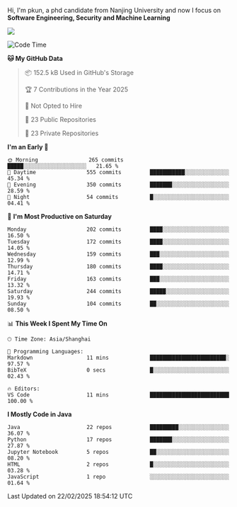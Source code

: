 Hi, I'm pkun, a phd candidate from Nanjing University and now I focus on **Software Engineering, Security and Machine Learning**

<!--![GitHub Snake Light](https://github.com/pppppkun/pppppkun/blob/output/github-snake.svg#gh-light-mode-only)-->
<!--![GitHub Snake dark](https://github.com/pppppkun/pppppkun/blob/output/github-snake-dark.svg#gh-dark-mode-only)-->

![](https://komarev.com/ghpvc/?username=pppppkun)
<!--START_SECTION:waka-->
![Code Time](http://img.shields.io/badge/Code%20Time-2%2C022%20hrs%2015%20mins-blue)

**🐱 My GitHub Data** 

> 📦 152.5 kB Used in GitHub's Storage 
 > 
> 🏆 7 Contributions in the Year 2025
 > 
> 🚫 Not Opted to Hire
 > 
> 📜 23 Public Repositories 
 > 
> 🔑 23 Private Repositories 
 > 
**I'm an Early 🐤** 

```text
🌞 Morning                265 commits         █████░░░░░░░░░░░░░░░░░░░░   21.65 % 
🌆 Daytime                555 commits         ███████████░░░░░░░░░░░░░░   45.34 % 
🌃 Evening                350 commits         ███████░░░░░░░░░░░░░░░░░░   28.59 % 
🌙 Night                  54 commits          █░░░░░░░░░░░░░░░░░░░░░░░░   04.41 % 
```
📅 **I'm Most Productive on Saturday** 

```text
Monday                   202 commits         ████░░░░░░░░░░░░░░░░░░░░░   16.50 % 
Tuesday                  172 commits         ████░░░░░░░░░░░░░░░░░░░░░   14.05 % 
Wednesday                159 commits         ███░░░░░░░░░░░░░░░░░░░░░░   12.99 % 
Thursday                 180 commits         ████░░░░░░░░░░░░░░░░░░░░░   14.71 % 
Friday                   163 commits         ███░░░░░░░░░░░░░░░░░░░░░░   13.32 % 
Saturday                 244 commits         █████░░░░░░░░░░░░░░░░░░░░   19.93 % 
Sunday                   104 commits         ██░░░░░░░░░░░░░░░░░░░░░░░   08.50 % 
```


📊 **This Week I Spent My Time On** 

```text
🕑︎ Time Zone: Asia/Shanghai

💬 Programming Languages: 
Markdown                 11 mins             ████████████████████████░   97.57 % 
BibTeX                   0 secs              █░░░░░░░░░░░░░░░░░░░░░░░░   02.43 % 

🔥 Editors: 
VS Code                  11 mins             █████████████████████████   100.00 % 
```

**I Mostly Code in Java** 

```text
Java                     22 repos            █████████░░░░░░░░░░░░░░░░   36.07 % 
Python                   17 repos            ███████░░░░░░░░░░░░░░░░░░   27.87 % 
Jupyter Notebook         5 repos             ██░░░░░░░░░░░░░░░░░░░░░░░   08.20 % 
HTML                     2 repos             █░░░░░░░░░░░░░░░░░░░░░░░░   03.28 % 
JavaScript               1 repo              ░░░░░░░░░░░░░░░░░░░░░░░░░   01.64 % 
```




 Last Updated on 22/02/2025 18:54:12 UTC
<!--END_SECTION:waka-->
